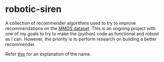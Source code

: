 robotic-siren
=============

A collection of recommender algorithms used to try to improve 
recommendations on the [MMDS dataset][kaggle]. This is an ongoing project 
with one of my goals to try to make the (python) code as functional and 
robust as I can. However, the priority is to perform research on building
a better recommender. 


Refer [this][siren] for an explanation of the name. 

[kaggle]: http://www.kaggle.com/c/msdchallenge
[siren]: http://en.wikipedia.org/wiki/Siren
